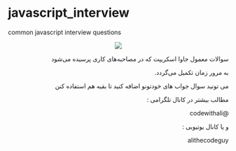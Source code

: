 # javascript_interview

common javascript interview questions

<div align="center"><img src="img.jpeg"/></div>
<p dir='rtl' align='right'>سوالات معمول جاوا اسکریپت که در مصاحبه‌های کاری پرسیده می‌شود</p>
<p dir='rtl' align='right'>به مرور زمان تکمیل می‌گردد.</p>
<p dir='rtl' align='right'>می تونید سوال جواب های خودتونو اضافه کنید تا بقیه هم استفاده کنن</p>
<p dir='rtl' align='right'>مطالب بیشتر در کانال تلگرامی :</p>
<p dir='rtl' align='right'>@codewithali</p>
<p dir='rtl' align='right'>و یا کانال یوتیوبی :</p>
<p dir='rtl' align='right'>alithecodeguy</p
